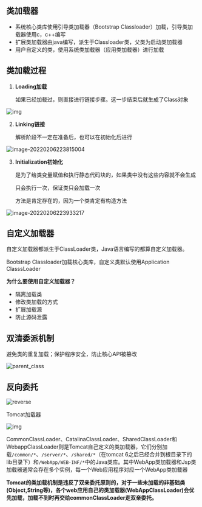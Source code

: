 ## 类加载器

- 系统核心类库使用引导类加载器（Bootstrap Classloader）加载，引导类加载器使用c，c++编写
- 扩展类加载器由java编写，派生于Classloader类，父类为启动类加载器
- 用户自定义的类，使用系统类加载器（应用类加载器）进行加载

## 类加载过程

1. **Loading加载**

   如果已经加载过，则直接进行链接步骤。这一步结束后就生成了Class对象

![img](E:\学习笔记\typora\img\}JI2$TXMFJ4{LT@}4DUYUAO-16441581601941.png)

2. **Linking链接**

   解析阶段不一定在准备后，也可以在初始化后进行

![image-20220206223815004](E:\学习笔记\typora\img\image-20220206223815004.png)

3. **Initialization初始化**

   <clinit>是为了给类变量赋值和执行静态代码块的，如果类中没有这些内容就不会生成<clinit>

   <clinit>只会执行一次，保证类只会加载一次

   <init>方法是肯定存在的，因为一个类肯定有构造方法

![image-20220206223933217](E:\学习笔记\typora\img\image-20220206223933217.png)

## 自定义加载器

自定义加载器都派生于ClassLoader类，Java语言编写的都算自定义加载器。

Bootstrap Classloader加载核心类库，自定义类默认使用Application ClasssLoader

**为什么要使用自定义加载器？**

- 隔离加载类
- 修改类加载的方式
- 扩展加载源
- 防止源码泄露

## 双清委派机制


 避免类的重复加载；保护程序安全，防止核心API被篡改

![parent_class](E:\学习笔记\typora\img\parent_class.png)

## 反向委托

![reverse](E:\学习笔记\typora\img\reverse.png)

Tomcat加载器

![img](https://images2018.cnblogs.com/blog/137084/201805/137084-20180526104342525-959933190.png)

CommonClassLoader、CatalinaClassLoader、SharedClassLoader和WebappClassLoader则是Tomcat自己定义的类加载器，它们分别加载`/common/*`、`/server/*`、`/shared/*`（在tomcat 6之后已经合并到根目录下的lib目录下）和`/WebApp/WEB-INF/*`中的Java类库。其中WebApp类加载器和Jsp类加载器通常会存在多个实例，每一个Web应用程序对应一个WebApp类加载器

**Tomcat的类加载机制是违反了双亲委托原则的，对于一些未加载的非基础类(Object,String等)，各个web应用自己的类加载器(WebAppClassLoader)会优先加载，加载不到时再交给commonClassLoader走双亲委托。** 
